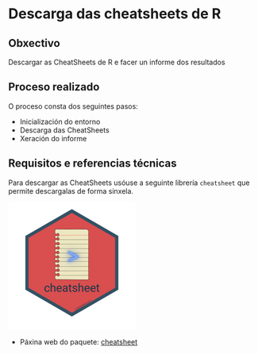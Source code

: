 # Descarga das cheatsheets de R

## Obxectivo

Descargar as CheatSheets de R e facer un informe dos resultados



## Proceso realizado

O proceso consta dos seguintes pasos:

* Inicialización do entorno
* Descarga das CheatSheets
* Xeración do informe



## Requisitos e referencias técnicas

Para descargar as CheatSheets usóuse a seguinte librería `cheatsheet` que permite descargalas de forma sinxela.

<img src="https://github.com/bradlindblad/cheatsheet/blob/main/fig/logo.png?raw=true" alt="img" style="zoom: 25%;" />

* Páxina web do paquete: [cheatsheet](https://bradlindblad.github.io/cheatsheet/) 

